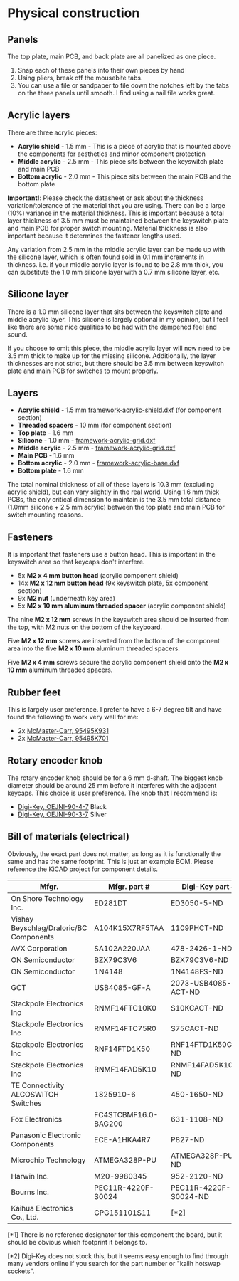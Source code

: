 # Physical construction
## Panels
The top plate, main PCB, and back plate are all panelized as one piece.
1. Snap each of these panels into their own pieces by hand
2. Using pliers, break off the mousebite tabs.
3. You can use a file or sandpaper to file down the notches left by the tabs on the three panels until smooth. I find using a nail file works great.

## Acrylic layers
There are three acrylic pieces:
- **Acrylic shield** - 1.5 mm - This is a piece of acrylic that is mounted above the components for aesthetics and minor component protection
- **Middle acrylic** - 2.5 mm - This piece sits between the keyswitch plate and main PCB
- **Bottom acrylic** - 2.0 mm - This piece sits between the main PCB and the bottom plate

**Important!**: Please check the datasheet or ask about the thickness variation/tolerance of the material that you are using. There can be a large (10%) variance in the material thickness. This is important because a total layer thickness of 3.5 mm must be maintained between the keyswitch plate and main PCB for proper switch mounting. Material thickness is also important because it determines the fastener lengths used.

Any variation from 2.5 mm in the middle acrylic layer can be made up with the silicone layer, which is often found sold in 0.1 mm increments in thickness. i.e. if your middle acrylic layer is found to be 2.8 mm thick, you can substitute the 1.0 mm silicone layer with a 0.7 mm silicone layer, etc.

## Silicone layer
There is a 1.0 mm silicone layer that sits between the keyswitch plate and middle acrylic layer. This silicone is largely optional in my opinion, but I feel like there are some nice qualities to be had with the dampened feel and sound.

If you choose to omit this piece, the middle acrylic layer will now need to be 3.5 mm thick to make up for the missing silicone. Additionally, the layer thicknesses are not strict, but there should be 3.5 mm between keyswitch plate and main PCB for switches to mount properly.

## Layers
- **Acrylic shield** - 1.5 mm [framework-acrylic-shield.dxf](rev1/acrylic/dxf/framework-acrylic-shield.dxf) (for component section)
- **Threaded spacers** - 10 mm (for component section)
- **Top plate** - 1.6 mm
- **Silicone** - 1.0 mm - [framework-acrylic-grid.dxf](rev1/acrylic/dxf/framework-acrylic-grid.dxf)
- **Middle acrylic** - 2.5 mm - [framework-acrylic-grid.dxf](rev1/acrylic/dxf/framework-acrylic-grid.dxf)
- **Main PCB** - 1.6 mm
- **Bottom acrylic** - 2.0 mm - [framework-acrylic-base.dxf](rev1/acrylic/dxf/framework-acrylic-base.dxf)
- **Bottom plate** - 1.6 mm

The total nominal thickness of all of these layers is 10.3 mm (excluding acrylic shield), but can vary slightly in the real world. Using 1.6 mm thick PCBs, the only critical dimension to maintain is the 3.5 mm total distance (1.0mm silicone + 2.5 mm acrylic) between the top plate and main PCB for switch mounting reasons.

## Fasteners
It is important that fasteners use a button head. This is important in the keyswitch area so that keycaps don't interfere.

- 5x **M2 x 4 mm button head** (acrylic component shield)
- 14x **M2 x 12 mm button head** (9x keyswitch plate, 5x component section)
- 9x **M2 nut** (underneath key area)
- 5x **M2 x 10 mm aluminum threaded spacer** (acrylic component shield)

The nine **M2 x 12 mm** screws in the keyswitch area should be inserted from the top, with M2 nuts on the bottom of the keyboard.

Five **M2 x 12 mm** screws are inserted from the bottom of the component area into the five **M2 x 10 mm** aluminum threaded spacers.

Five **M2 x 4 mm** screws secure the acrylic component shield onto the **M2 x 10 mm** aluminum threaded spacers.

## Rubber feet
This is largely user preference. I prefer to have a 6-7 degree tilt and have found the following to work very well for me:
- 2x [McMaster-Carr, 95495K931](https://www.mcmaster.com/95495K931-95495K819/)
- 2x [McMaster-Carr, 95495K701](https://www.mcmaster.com/95495K701-95495K811/)

## Rotary encoder knob
The rotary encoder knob should be for a 6 mm d-shaft. The biggest knob diameter should be around 25 mm before it interferes with the adjacent keycaps. This choice is user preference. The knob that I recommend is:
- [Digi-Key, OEJNI-90-4-7](https://www.digikey.ca/en/products/detail/kilo-international/OEJNI-90-4-7/5970407) Black
- [Digi-Key, OEJNI-90-3-7](https://www.digikey.ca/en/products/detail/kilo-international/OEJNI-90-3-7/5970404) Silver

## Bill of materials (electrical)
Obviously, the exact part does not matter, as long as it is functionally the same and has the same footprint. This is just an example BOM. Please reference the KiCAD project for component details.

Mfgr.                                   | Mfgr. part #         | Digi-Key part #        | Designator | Qty
----------------------------------------|----------------------|------------------------|------------|----
On Shore Technology Inc.                | ED281DT              | ED3050-5-ND            | U1         | 1
Vishay Beyschlag/Draloric/BC Components | A104K15X7RF5TAA      | 1109PHCT-ND            | C2, C3     | 2
AVX Corporation                         | SA102A220JAA         | 478-2426-1-ND          | C4, C5     | 2
ON Semiconductor                        | BZX79C3V6            | BZX79C3V6-ND           | D1, D2     | 2
ON Semiconductor                        | 1N4148               | 1N4148FS-ND            | D3 - D62   | 60
GCT                                     | USB4085-GF-A         | 2073-USB4085-GF-ACT-ND | J2         | 1
Stackpole Electronics Inc               | RNMF14FTC10K0        | S10KCACT-ND            | R1         | 1
Stackpole Electronics Inc               | RNMF14FTC75R0        | S75CACT-ND             | R2, R3     | 2
Stackpole Electronics Inc               | RNF14FTD1K50         | RNF14FTD1K50CT-ND      | R4         | 1
Stackpole Electronics Inc               | RNMF14FAD5K10        | RNMF14FAD5K10CT-ND     | R5, R6     | 2
TE Connectivity ALCOSWITCH Switches     | 1825910-6            | 450-1650-ND            | SW1, SW2   | 2
Fox Electronics                         | FC4STCBMF16.0-BAG200 | 631-1108-ND            | Y1         | 1
Panasonic Electronic Components         | ECE-A1HKA4R7         | P827-ND                | C1         | 1
Microchip Technology                    | ATMEGA328P-PU        | ATMEGA328P-PU-ND       | U1         | 1
Harwin Inc.                             | M20-9980345          | 952-2120-ND            | J1         | 1
Bourns Inc.                             | PEC11R-4220F-S0024   | PEC11R-4220F-S0024-ND  | [*1]       | 1
Kaihua Electronics Co., Ltd.            | CPG151101S11         | [*2]                   | [*1]       | 62

[*1] There is no reference designator for this component the board, but it should be obvious which footprint it belongs to.

[*2] Digi-Key does not stock this, but it seems easy enough to find through many vendors online if you search for the part number or "kailh hotswap sockets".
